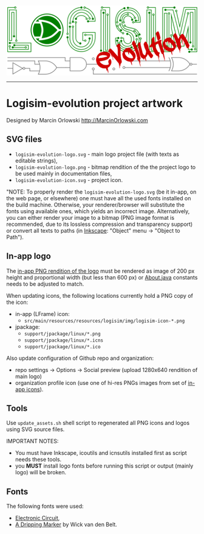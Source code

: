 [![Logisim-evolution](../docs/img/logisim-evolution-logo.png)](https://github.com/logisim-evolution/logisim-evolution)

---

# Logisim-evolution project artwork #

Designed by Marcin Orlowski <http://MarcinOrlowski.com>

## SVG files ##

* `logisim-evolution-logo.svg` - main logo project file (with texts as editable strings),
* `logisim-evolution-logo.png` - bitmap rendition of the the project logo to be used mainly in documentation files,
* `logisim-evolution-icon.svg` - project icon.

"NOTE: To properly render the `logisim-evolution-logo.svg` (be it in-app, on the web page, or elsewhere)
one must have all the used fonts installed on the build machine. Otherwise, your renderer/browser will substitute
the fonts using available ones, which yields an incorrect image. Alternatively, you can either render
your image to a bitmap (PNG image format is recommended, due to its lossless compression and transparency support)
or convert all texts to paths (in [Inkscape](https://inkscape.org/): "Object" menu -> "Object to Path").

## In-app logo ##

The [in-app PNG rendition of the logo](../src/main/resources/resources/logisim/img/logisim-evolution-logo.png)
must be rendered as image of 200 px height and proportional width (but less than 600 px) or
[About.java](../src/main/java/com/cburch/logisim/gui/start/About.java) constants needs to be adjusted to match.

When updating icons, the following locations currently hold a PNG copy of the icon:

* in-app (LFrame) icon:
  * `src/main/resources/resources/logisim/img/logisim-icon-*.png`
* jpackage:
  * `support/jpackage/linux/*.png`
  * `support/jpackage/linux/*.icns`
  * `support/jpackage/linux/*.ico`

Also update configuration of Github repo and organization:

* repo settings -> Options -> Social preview (upload 1280x640 rendition of main logo)
* organization profile icon (use one of hi-res PNGs images from set of [in-app icons](..src/main/resources/resources/logisim/img/)).

## Tools ##

Use `update_assets.sh` shell script to regenerated all PNG icons and logos using SVG source files.

IMPORTANT NOTES:

* You must have Inkscape, icoutils and icnsutils installed first as script needs these tools.
* you **MUST** install logo fonts before running this script or output (mainly logo) will be broken.

## Fonts ##

The following fonts were used:

* [Electronic Circuit](https://textfonts.net/electronic-circuit-font.html),
* [A Dripping Marker](https://www.1001freefonts.com/a-dripping-marker.font) by Wick van den Belt.
